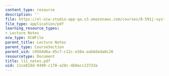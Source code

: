 ```yaml
---
content_type: resource
description: ''
file: https://ol-ocw-studio-app-qa.s3.amazonaws.com/courses/8-591j-systems-biology-fall-2004/11ce818d9490c178a28c4b0acc13733a_l11_notes.pdf
file_type: application/pdf
learning_resource_types:
- Lecture Notes
ocw_type: OCWFile
parent_title: Lecture Notes
parent_type: CourseSection
parent_uid: c9564d6a-d5c7-c12c-e38a-aab6dada0c26
resourcetype: Document
title: l11_notes.pdf
uid: 11ce818d-9490-c178-a28c-4b0acc13733a
---
```

